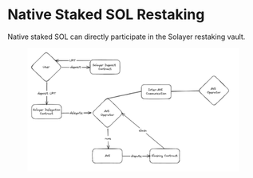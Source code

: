# Native Staked SOL Restaking

Native staked SOL can directly participate in the Solayer restaking vault.&#x20;



<figure><img src="../.gitbook/assets/image (8).png" alt=""><figcaption></figcaption></figure>



